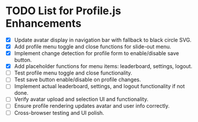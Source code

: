 # TODO List for Profile.js Enhancements

- [x] Update avatar display in navigation bar with fallback to black circle SVG.
- [x] Add profile menu toggle and close functions for slide-out menu.
- [x] Implement change detection for profile form to enable/disable save button.
- [x] Add placeholder functions for menu items: leaderboard, settings, logout.
- [ ] Test profile menu toggle and close functionality.
- [ ] Test save button enable/disable on profile changes.
- [ ] Implement actual leaderboard, settings, and logout functionality if not done.
- [ ] Verify avatar upload and selection UI and functionality.
- [ ] Ensure profile rendering updates avatar and user info correctly.
- [ ] Cross-browser testing and UI polish.
